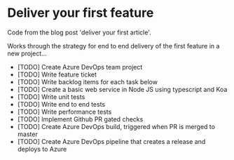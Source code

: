 # Deliver your first feature
Code from the blog post 'deliver your first article'.

Works through the strategy for end to end delivery of the first feature in a new project...
- [TODO] Create Azure DevOps team project
- [TODO] Write feature ticket
- [TODO] Write backlog items for each task below
- [TODO] Create a basic web service in Node JS using typescript and Koa
- [TODO] Write unit tests
- [TODO] Write end to end tests
- [TODO] Write performance tests
- [TODO] Implement Github PR gated checks
- [TODO] Create Azure DevOps build, triggered when PR is merged to master
- [TODO] Create Azure DevOps pipeline that creates a release and deploys to Azure
